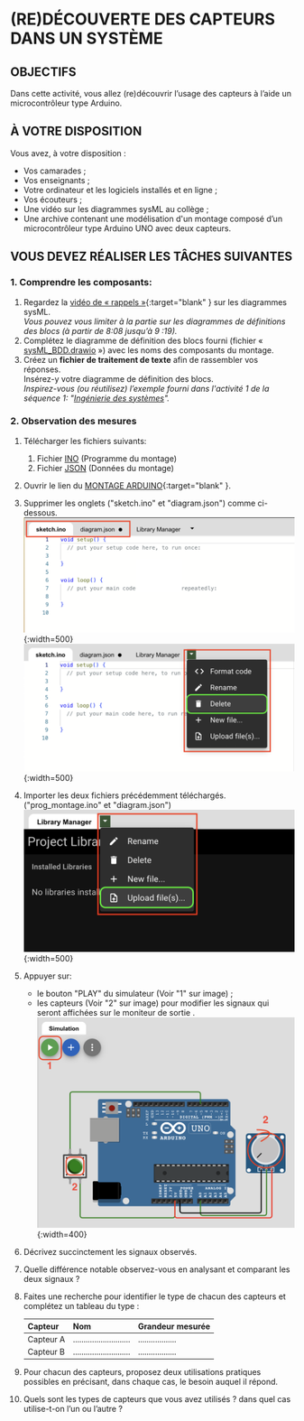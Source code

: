 # (RE)DÉCOUVERTE DES CAPTEURS DANS UN SYSTÈME


## OBJECTIFS

Dans cette activité, vous allez (re)découvrir l’usage des capteurs à l’aide un microcontrôleur type Arduino.  

## À VOTRE DISPOSITION

Vous avez, à votre disposition :

* Vos camarades ;
* Vos enseignants ;
* Votre ordinateur et les logiciels installés et en ligne ;
* Vos écouteurs ;
* Une vidéo sur les diagrammes sysML au collège ;
* Une archive contenant une modélisation d'un montage composé d’un microcontrôleur type Arduino UNO avec deux capteurs.

## VOUS DEVEZ RÉALISER LES TÂCHES SUIVANTES

### 1. Comprendre les composants:

1. Regardez la [vidéo de « rappels »](./Ressources/sysML_college.mp4){:target="blank" } sur les diagrammes sysML.   
   _Vous pouvez vous limiter à la partie sur les diagrammes de définitions des blocs (à partir de 8:08 jusqu’à 9 :19)._   
2. Complétez le diagramme de définition des blocs fourni (fichier « [sysML_BDD.drawio](./Ressources/sysML_BDD.drawio) ») avec les noms des composants du montage.
3. Créez un **fichier de traitement de texte** afin de rassembler vos réponses.  
   Insérez-y votre diagramme de définition des blocs.  
   _Inspirez-vous (ou réutilisez) l’exemple fourni dans l'activité 1 de la séquence 1: "[Ingénierie des systèmes](../../Seq1/S1_Act1.md)"._

### 2. Observation des mesures

1. Télécharger les fichiers suivants:
      1. Fichier [INO](./Ressources/prog_act1.ino) (Programme du montage)
      2. Fichier [JSON](./Ressources/diagram.json) (Données du montage)
2. Ouvrir le lien du [MONTAGE ARDUINO](https://wokwi.com/projects/new/arduino-uno){:target="blank" }.
3. Supprimer les onglets ("sketch.ino" et "diagram.json") comme ci-dessous.
      ![Suppression du montage vierge (select)](./images/delete_files_select.png){:width=500}
      ![Suppression du montage vierge (delete)](./images/delete_files_del.png){:width=500}
4. Importer les deux fichiers précédemment téléchargés. ("prog_montage.ino" et "diagram.json")  
   ![Ajout des fichiers téléchargés](./images/delete_files_add.png){:width=500}
5. Appuyer sur: 
      * le bouton "PLAY" du simulateur (Voir "1" sur image) ;
      * les capteurs (Voir "2" sur image) pour modifier les signaux qui seront affichées sur le moniteur de sortie .  
      ![Simulation du montage](./images/mer_montage.png){:width=400}
6. Décrivez succinctement les signaux observés.
7. Quelle différence notable observez-vous en analysant et comparant les deux signaux ?
8.  Faites une recherche pour identifier le type de chacun des capteurs et complétez un tableau du type :

    | Capteur | Nom | Grandeur mesurée |
    | -- | -- | -- |
    | Capteur A | ........................... | .................. |
    | Capteur B | ........................... | .................. |

9.  Pour chacun des capteurs, proposez deux utilisations pratiques possibles en précisant, dans chaque cas, le besoin auquel il répond.
10. Quels sont les types de capteurs que vous avez utilisés ? dans quel cas utilise-t-on l’un ou l’autre ?

